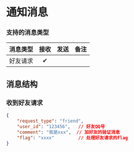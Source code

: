 # 通知消息

### 支持的消息类型

| 消息类型 | 接收 | 发送 | 备注 |
|------|:--:|:--:|----|
| 好友请求 | ✔  |    |    |

## 消息结构

### 收到好友请求
```json lines
{
    "request_type": "friend",
    "user_id": "123456",   // 好友QQ号
    "comment": "我是xxx",  // 加好友的验证消息
    "flag": "xxxx"         // 处理好友请求的flag
}
```
